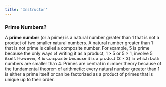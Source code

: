 ```yaml
---
title: 'Instructor'
---
```


### Prime Numbers?

A **prime number** (or a prime) is a natural number greater than 1 that is not a product of two smaller natural numbers. A natural number greater than 1 that is not prime is called a composite number. For example, 5 is prime because the only ways of writing it as a product, 1 × 5 or 5 × 1, involve 5 itself. However, 4 is composite because it is a product (2 × 2) in which both numbers are smaller than 4. Primes are central in number theory because of the fundamental theorem of arithmetic: every natural number greater than 1 is either a prime itself or can be factorized as a product of primes that is unique up to their order.
